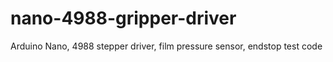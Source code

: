 # nano-4988-gripper-driver
Arduino Nano, 4988 stepper driver, film pressure sensor, endstop test code
